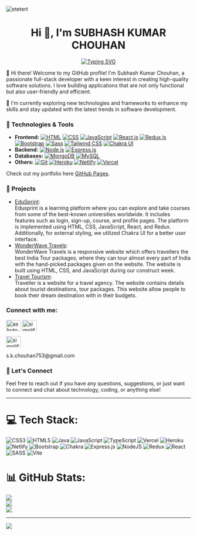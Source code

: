 ![etetert](https://github.com/Skchouhan753/Skchouhan753/assets/104707355/ae0fcc36-2878-4f1a-a259-be02f916cfdc)

<h1 align="center">Hi 👋, I'm SUBHASH KUMAR CHOUHAN</h1> 
<p align="center">
<a href="https://git.io/typing-svg"><img src="https://readme-typing-svg.demolab.com?font=Fira+Code&weight=500&pause=1000&center=true&vCenter=true&random=false&width=800&height=80&lines=A+passionate+Full+Stack+Web+Deeloper" alt="Typing SVG" /></a>
</p>



👋 Hi there! Welcome to my GitHub profile! I'm Subhash Kumar Chouhan, a passionate full-stack developer with a keen interest in creating high-quality software solutions. I love building applications that are not only functional but also user-friendly and efficient.

🌱 I'm currently exploring new technologies and frameworks to enhance my skills and stay updated with the latest trends in software development.

### 🔭 Technologies & Tools
- **Frontend:** [![HTML](https://img.shields.io/badge/HTML5-E34F26?logo=html5&logoColor=white)](#) [![CSS](https://img.shields.io/badge/CSS3-1572B6?logo=css3&logoColor=white)](#) [![JavaScript](https://img.shields.io/badge/JavaScript-F7DF1E?logo=javascript&logoColor=black)](#) [![React.js](https://img.shields.io/badge/React.js-61DAFB?logo=react&logoColor=black)](#) [![Redux.js](https://img.shields.io/badge/Redux.js-764ABC?logo=redux&logoColor=white)](#) [![Bootstrap](https://img.shields.io/badge/Bootstrap-563D7C?logo=bootstrap&logoColor=white)](#) [![Sass](https://img.shields.io/badge/Sass-CC6699?logo=sass&logoColor=white)](#) [![Tailwind CSS](https://img.shields.io/badge/Tailwind_CSS-38B2AC?logo=tailwind-css&logoColor=white)](#) [![Chakra UI](https://img.shields.io/badge/Chakra_UI-319795?logo=chakra-ui&logoColor=white)](#)
- **Backend:** [![Node.js](https://img.shields.io/badge/Node.js-339933?logo=node.js&logoColor=white)](#) [![Express.js](https://img.shields.io/badge/Express.js-000000?logo=express&logoColor=white)](#)
- **Databases:** [![MongoDB](https://img.shields.io/badge/MongoDB-47A248?logo=mongodb&logoColor=white)](#) [![MySQL](https://img.shields.io/badge/MySQL-4479A1?logo=mysql&logoColor=white)](#)
- **Others:** [![Git](https://img.shields.io/badge/Git-F05032?logo=git&logoColor=white)](#) [![Heroku](https://img.shields.io/badge/Heroku-430098?logo=heroku&logoColor=white)](#) [![Netlify](https://img.shields.io/badge/Netlify-00C7B7?logo=netlify&logoColor=white)](#) [![Vercel](https://img.shields.io/badge/Vercel-000000?logo=vercel&logoColor=white)](#)

Check out my portfolio <a>here</a>
[GitHub Pages](https://pages.github.com/).

### 🚀 Projects
- [EduSprint](https://github.com/Skchouhan753/software-kalaakar-5678.git):<br/>
  Edusprint is a learning platform where you can explore and take courses from some of the best-known universities worldwide. It includes features such as login, sign-up, course, and profile pages. The platform is implemented using HTML, CSS, JavaScript, React, and Redux. Additionally, for external styling, we utilized Chakra UI for a better user interface.
- [WonderWave Travels](https://github.com/Skchouhan753/wonderwave-travels): <br/>
  WonderWave Travels is a responsive website which offers travellers the best India Tour packages, where they can tour almost every part of India with the hand-picked packages given on the website. The website is built using HTML, CSS, and JavaScript during our construct week.
- [Travel Tourism](https://github.com/Skchouhan753/Traveller): <br/>
  Traveller is a website for a travel agency. The website contains details about tourist destinations, tour packages. This website allow people to book their dream destination with in their budgets.

<h3 align="left">Connect with me:</h3>
<p align="left">
<a href="https://www.linkedin.com/in/skchouhan753" target="blank"><img align="center" src="https://raw.githubusercontent.com/rahuldkjain/github-profile-readme-generator/master/src/images/icons/Social/linked-in-alt.svg" alt="ashutosh mishra" height="30" width="40" /></a>
<a href="https://www.youtube.com/@TechTalk753" target="blank"><img align="center" src="https://raw.githubusercontent.com/rahuldkjain/github-profile-readme-generator/master/src/images/icons/Social/youtube.svg" alt="simplified learner" height="30" width="40" /></a>
</p>
<p align="left">
<img align="center" src="https://raw.githubusercontent.com/rahuldkjain/github-profile-readme-generator/master/src/images/icons/Social/youtube.svg" alt="simplified learner" height="30" width="40" /><p>s.k.chouhan753@gmail.com</p>
</p>

### 💬 Let's Connect
Feel free to reach out if you have any questions, suggestions, or just want to connect and chat about technology, coding, or anything else!

---


# 💻 Tech Stack:
![CSS3](https://img.shields.io/badge/css3-%231572B6.svg?style=for-the-badge&logo=css3&logoColor=white) ![HTML5](https://img.shields.io/badge/html5-%23E34F26.svg?style=for-the-badge&logo=html5&logoColor=white) ![Java](https://img.shields.io/badge/java-%23ED8B00.svg?style=for-the-badge&logo=openjdk&logoColor=white) ![JavaScript](https://img.shields.io/badge/javascript-%23323330.svg?style=for-the-badge&logo=javascript&logoColor=%23F7DF1E) ![TypeScript](https://img.shields.io/badge/typescript-%23007ACC.svg?style=for-the-badge&logo=typescript&logoColor=white) ![Vercel](https://img.shields.io/badge/vercel-%23000000.svg?style=for-the-badge&logo=vercel&logoColor=white) ![Heroku](https://img.shields.io/badge/heroku-%23430098.svg?style=for-the-badge&logo=heroku&logoColor=white) ![Netlify](https://img.shields.io/badge/netlify-%23000000.svg?style=for-the-badge&logo=netlify&logoColor=#00C7B7) ![Bootstrap](https://img.shields.io/badge/bootstrap-%238511FA.svg?style=for-the-badge&logo=bootstrap&logoColor=white) ![Chakra](https://img.shields.io/badge/chakra-%234ED1C5.svg?style=for-the-badge&logo=chakraui&logoColor=white) ![Express.js](https://img.shields.io/badge/express.js-%23404d59.svg?style=for-the-badge&logo=express&logoColor=%2361DAFB) ![NodeJS](https://img.shields.io/badge/node.js-6DA55F?style=for-the-badge&logo=node.js&logoColor=white) ![Redux](https://img.shields.io/badge/redux-%23593d88.svg?style=for-the-badge&logo=redux&logoColor=white) ![React](https://img.shields.io/badge/react-%2320232a.svg?style=for-the-badge&logo=react&logoColor=%2361DAFB) ![SASS](https://img.shields.io/badge/SASS-hotpink.svg?style=for-the-badge&logo=SASS&logoColor=white) ![Vite](https://img.shields.io/badge/vite-%23646CFF.svg?style=for-the-badge&logo=vite&logoColor=white)
# 📊 GitHub Stats:
![](https://github-readme-stats.vercel.app/api?username=Skchouhan753&theme=dark&hide_border=false&include_all_commits=true&count_private=true)<br/>
![](https://github-readme-streak-stats.herokuapp.com/?user=Skchouhan753&theme=dark&hide_border=false)<br/>
![](https://github-readme-stats.vercel.app/api/top-langs/?username=Skchouhan753&theme=dark&hide_border=false&include_all_commits=true&count_private=true&layout=compact)

---
[![](https://visitcount.itsvg.in/api?id=Skchouhan753&icon=0&color=0)](https://visitcount.itsvg.in)

<!-- Proudly created with GPRM ( https://gprm.itsvg.in ) -->
